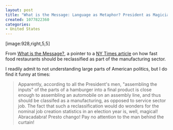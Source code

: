 ```yaml
--- 
layout: post
title: "What is the Message: Language as Metaphor? President as Magician"
created: 1077822360
categories: 
- United States
---
```

[image:928,right,5,5]<p>From <a href="http://www.mcluhan.utoronto.ca/blogger/2004_02_01_blogarchive.html#107760076746603764">What is the Message?</a>, a pointer to a <a href="http://www.nytimes.com/2004/02/20/business/20jobs.html?ex=1077944400&en=41a6b41847c4733a&ei=5062&partner=GOOGLE">NY Times article</a> on how fast food restaurants should be reclassified as part of the manufacturing sector.</p>

<p>I readily admit to not understanding large parts of American politics, but I do find it funny at times:</p>
<!--break-->
<blockquote>
Apparently, according to all the President's men, "assembling the inputs" of the parts of a hamburger into a final product is close enough to assembling an automobile on an assembly line, and thus should be classifed as a manufacturing, as opposed to service sector job. The fact that such a reclassification would do wonders for the nominal job creation statistics in an election year is, well, magical! Abracadabra! Presto chango! Pay no attention to the man behind the curtain!
</blockquote>
